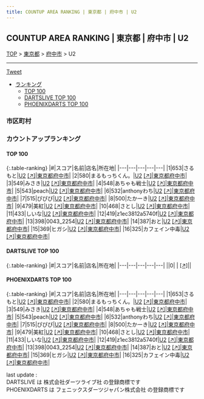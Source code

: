 ```yaml
---
title: COUNTUP AREA RANKING | 東京都 | 府中市 | U2
---
```

## COUNTUP AREA RANKING | 東京都 | 府中市 | U2

[TOP](/darts/rank/) > [東京都](/darts/rank/東京都/) > [府中市](/darts/rank/東京都/府中市/) > U2

___

<a href="https://twitter.com/share?ref_src=twsrc%5Etfw" data-text="COUNTUP AREA RANKING | 東京都府中市U2" class="twitter-share-button" data-hashtags="DARTSLIVE,PHOENIXDARTS,darts,ダーツ" data-show-count="false">Tweet</a>

* [ランキング](#カウントアップランキング)
    * [TOP 100](#top-100)
    * [DARTSLIVE TOP 100](#dartslive-top-100)
    * [PHOENIXDARTS TOP 100](#phoenixdarts-top-100)

### 市区町村

<ul>

</ul>

### カウントアップランキング

#### TOP 100



{:.table-ranking}
|#|スコア|名前|店名|所在地|
|---|---|---|---|---|
|1|653|<span class="rank-name-pd">さるもと</span>|<a href="/darts/rank/shops/91542.html">U2</a> <a href="https://vs.phoenixdarts.com/jp/shop/shopDetailInfo/s_91542?s_seq=91542">[↗]</a>|<a href="/darts/rank/東京都/府中市">東京都府中市</a>|
|2|580|<span class="rank-name-pd">まるもっちくん。</span>|<a href="/darts/rank/shops/91542.html">U2</a> <a href="https://vs.phoenixdarts.com/jp/shop/shopDetailInfo/s_91542?s_seq=91542">[↗]</a>|<a href="/darts/rank/東京都/府中市">東京都府中市</a>|
|3|549|<span class="rank-name-pd">みさき</span>|<a href="/darts/rank/shops/91542.html">U2</a> <a href="https://vs.phoenixdarts.com/jp/shop/shopDetailInfo/s_91542?s_seq=91542">[↗]</a>|<a href="/darts/rank/東京都/府中市">東京都府中市</a>|
|4|548|<span class="rank-name-pd">あちゃも戦士</span>|<a href="/darts/rank/shops/91542.html">U2</a> <a href="https://vs.phoenixdarts.com/jp/shop/shopDetailInfo/s_91542?s_seq=91542">[↗]</a>|<a href="/darts/rank/東京都/府中市">東京都府中市</a>|
|5|543|<span class="rank-name-pd">peach</span>|<a href="/darts/rank/shops/91542.html">U2</a> <a href="https://vs.phoenixdarts.com/jp/shop/shopDetailInfo/s_91542?s_seq=91542">[↗]</a>|<a href="/darts/rank/東京都/府中市">東京都府中市</a>|
|6|532|<span class="rank-name-pd">anthonyわち</span>|<a href="/darts/rank/shops/91542.html">U2</a> <a href="https://vs.phoenixdarts.com/jp/shop/shopDetailInfo/s_91542?s_seq=91542">[↗]</a>|<a href="/darts/rank/東京都/府中市">東京都府中市</a>|
|7|515|<span class="rank-name-pd">ぴぴぴ</span>|<a href="/darts/rank/shops/91542.html">U2</a> <a href="https://vs.phoenixdarts.com/jp/shop/shopDetailInfo/s_91542?s_seq=91542">[↗]</a>|<a href="/darts/rank/東京都/府中市">東京都府中市</a>|
|8|500|<span class="rank-name-pd">たかーき</span>|<a href="/darts/rank/shops/91542.html">U2</a> <a href="https://vs.phoenixdarts.com/jp/shop/shopDetailInfo/s_91542?s_seq=91542">[↗]</a>|<a href="/darts/rank/東京都/府中市">東京都府中市</a>|
|9|479|<span class="rank-name-pd">美紅</span>|<a href="/darts/rank/shops/91542.html">U2</a> <a href="https://vs.phoenixdarts.com/jp/shop/shopDetailInfo/s_91542?s_seq=91542">[↗]</a>|<a href="/darts/rank/東京都/府中市">東京都府中市</a>|
|10|468|<span class="rank-name-pd">さとし</span>|<a href="/darts/rank/shops/91542.html">U2</a> <a href="https://vs.phoenixdarts.com/jp/shop/shopDetailInfo/s_91542?s_seq=91542">[↗]</a>|<a href="/darts/rank/東京都/府中市">東京都府中市</a>|
|11|433|<span class="rank-name-pd">しいな</span>|<a href="/darts/rank/shops/91542.html">U2</a> <a href="https://vs.phoenixdarts.com/jp/shop/shopDetailInfo/s_91542?s_seq=91542">[↗]</a>|<a href="/darts/rank/東京都/府中市">東京都府中市</a>|
|12|419|<span class="rank-name-pd">z1ec3812a5740f</span>|<a href="/darts/rank/shops/91542.html">U2</a> <a href="https://vs.phoenixdarts.com/jp/shop/shopDetailInfo/s_91542?s_seq=91542">[↗]</a>|<a href="/darts/rank/東京都/府中市">東京都府中市</a>|
|13|398|<span class="rank-name-pd">0043_2254</span>|<a href="/darts/rank/shops/91542.html">U2</a> <a href="https://vs.phoenixdarts.com/jp/shop/shopDetailInfo/s_91542?s_seq=91542">[↗]</a>|<a href="/darts/rank/東京都/府中市">東京都府中市</a>|
|14|387|<span class="rank-name-pd">おと</span>|<a href="/darts/rank/shops/91542.html">U2</a> <a href="https://vs.phoenixdarts.com/jp/shop/shopDetailInfo/s_91542?s_seq=91542">[↗]</a>|<a href="/darts/rank/東京都/府中市">東京都府中市</a>|
|15|369|<span class="rank-name-pd">ヒガシ</span>|<a href="/darts/rank/shops/91542.html">U2</a> <a href="https://vs.phoenixdarts.com/jp/shop/shopDetailInfo/s_91542?s_seq=91542">[↗]</a>|<a href="/darts/rank/東京都/府中市">東京都府中市</a>|
|16|325|<span class="rank-name-pd">カフェイン中毒</span>|<a href="/darts/rank/shops/91542.html">U2</a> <a href="https://vs.phoenixdarts.com/jp/shop/shopDetailInfo/s_91542?s_seq=91542">[↗]</a>|<a href="/darts/rank/東京都/府中市">東京都府中市</a>|


#### DARTSLIVE TOP 100



{:.table-ranking}
|#|スコア|名前|店名|所在地|
|---|---|---|---|---|
||0|<span class="rank-name-dl"> </span>|<a href="/darts/rank/shops/.html"></a> <a href="">[↗]</a>|<a href="/darts/rank//"></a>|


#### PHOENIXDARTS TOP 100



{:.table-ranking}
|#|スコア|名前|店名|所在地|
|---|---|---|---|---|
|1|653|<span class="rank-name-pd">さるもと</span>|<a href="/darts/rank/shops/91542.html">U2</a> <a href="https://vs.phoenixdarts.com/jp/shop/shopDetailInfo/s_91542?s_seq=91542">[↗]</a>|<a href="/darts/rank/東京都/府中市">東京都府中市</a>|
|2|580|<span class="rank-name-pd">まるもっちくん。</span>|<a href="/darts/rank/shops/91542.html">U2</a> <a href="https://vs.phoenixdarts.com/jp/shop/shopDetailInfo/s_91542?s_seq=91542">[↗]</a>|<a href="/darts/rank/東京都/府中市">東京都府中市</a>|
|3|549|<span class="rank-name-pd">みさき</span>|<a href="/darts/rank/shops/91542.html">U2</a> <a href="https://vs.phoenixdarts.com/jp/shop/shopDetailInfo/s_91542?s_seq=91542">[↗]</a>|<a href="/darts/rank/東京都/府中市">東京都府中市</a>|
|4|548|<span class="rank-name-pd">あちゃも戦士</span>|<a href="/darts/rank/shops/91542.html">U2</a> <a href="https://vs.phoenixdarts.com/jp/shop/shopDetailInfo/s_91542?s_seq=91542">[↗]</a>|<a href="/darts/rank/東京都/府中市">東京都府中市</a>|
|5|543|<span class="rank-name-pd">peach</span>|<a href="/darts/rank/shops/91542.html">U2</a> <a href="https://vs.phoenixdarts.com/jp/shop/shopDetailInfo/s_91542?s_seq=91542">[↗]</a>|<a href="/darts/rank/東京都/府中市">東京都府中市</a>|
|6|532|<span class="rank-name-pd">anthonyわち</span>|<a href="/darts/rank/shops/91542.html">U2</a> <a href="https://vs.phoenixdarts.com/jp/shop/shopDetailInfo/s_91542?s_seq=91542">[↗]</a>|<a href="/darts/rank/東京都/府中市">東京都府中市</a>|
|7|515|<span class="rank-name-pd">ぴぴぴ</span>|<a href="/darts/rank/shops/91542.html">U2</a> <a href="https://vs.phoenixdarts.com/jp/shop/shopDetailInfo/s_91542?s_seq=91542">[↗]</a>|<a href="/darts/rank/東京都/府中市">東京都府中市</a>|
|8|500|<span class="rank-name-pd">たかーき</span>|<a href="/darts/rank/shops/91542.html">U2</a> <a href="https://vs.phoenixdarts.com/jp/shop/shopDetailInfo/s_91542?s_seq=91542">[↗]</a>|<a href="/darts/rank/東京都/府中市">東京都府中市</a>|
|9|479|<span class="rank-name-pd">美紅</span>|<a href="/darts/rank/shops/91542.html">U2</a> <a href="https://vs.phoenixdarts.com/jp/shop/shopDetailInfo/s_91542?s_seq=91542">[↗]</a>|<a href="/darts/rank/東京都/府中市">東京都府中市</a>|
|10|468|<span class="rank-name-pd">さとし</span>|<a href="/darts/rank/shops/91542.html">U2</a> <a href="https://vs.phoenixdarts.com/jp/shop/shopDetailInfo/s_91542?s_seq=91542">[↗]</a>|<a href="/darts/rank/東京都/府中市">東京都府中市</a>|
|11|433|<span class="rank-name-pd">しいな</span>|<a href="/darts/rank/shops/91542.html">U2</a> <a href="https://vs.phoenixdarts.com/jp/shop/shopDetailInfo/s_91542?s_seq=91542">[↗]</a>|<a href="/darts/rank/東京都/府中市">東京都府中市</a>|
|12|419|<span class="rank-name-pd">z1ec3812a5740f</span>|<a href="/darts/rank/shops/91542.html">U2</a> <a href="https://vs.phoenixdarts.com/jp/shop/shopDetailInfo/s_91542?s_seq=91542">[↗]</a>|<a href="/darts/rank/東京都/府中市">東京都府中市</a>|
|13|398|<span class="rank-name-pd">0043_2254</span>|<a href="/darts/rank/shops/91542.html">U2</a> <a href="https://vs.phoenixdarts.com/jp/shop/shopDetailInfo/s_91542?s_seq=91542">[↗]</a>|<a href="/darts/rank/東京都/府中市">東京都府中市</a>|
|14|387|<span class="rank-name-pd">おと</span>|<a href="/darts/rank/shops/91542.html">U2</a> <a href="https://vs.phoenixdarts.com/jp/shop/shopDetailInfo/s_91542?s_seq=91542">[↗]</a>|<a href="/darts/rank/東京都/府中市">東京都府中市</a>|
|15|369|<span class="rank-name-pd">ヒガシ</span>|<a href="/darts/rank/shops/91542.html">U2</a> <a href="https://vs.phoenixdarts.com/jp/shop/shopDetailInfo/s_91542?s_seq=91542">[↗]</a>|<a href="/darts/rank/東京都/府中市">東京都府中市</a>|
|16|325|<span class="rank-name-pd">カフェイン中毒</span>|<a href="/darts/rank/shops/91542.html">U2</a> <a href="https://vs.phoenixdarts.com/jp/shop/shopDetailInfo/s_91542?s_seq=91542">[↗]</a>|<a href="/darts/rank/東京都/府中市">東京都府中市</a>|


<div class="footer border-top border-gray-light mt-5 pt-3 text-right text-gray">
    last update : <span style="font-weight: italic" id="foot_last_modified"></span><br />
    DARTSLIVE は 株式会社ダーツライブ社 の登録商標です<br />
    PHOENIXDARTS は フェニックスダーツジャパン株式会社 の登録商標です<br />
</div>

<script src="https://cdnjs.cloudflare.com/ajax/libs/jquery.tablesorter/2.31.3/js/jquery.tablesorter.min.js" integrity="sha512-qzgd5cYSZcosqpzpn7zF2ZId8f/8CHmFKZ8j7mU4OUXTNRd5g+ZHBPsgKEwoqxCtdQvExE5LprwwPAgoicguNg==" crossorigin="anonymous" referrerpolicy="no-referrer"></script>
<link rel="stylesheet" href="https://cdnjs.cloudflare.com/ajax/libs/jquery.tablesorter/2.31.3/css/theme.default.min.css" integrity="sha512-wghhOJkjQX0Lh3NSWvNKeZ0ZpNn+SPVXX1Qyc9OCaogADktxrBiBdKGDoqVUOyhStvMBmJQ8ZdMHiR3wuEq8+w==" crossorigin="anonymous" referrerpolicy="no-referrer" />
<script>
$(function() {
    $(".table-ranking").tablesorter({sortList:[[0, 0]]});
    $("#foot_last_modified").text(formatDate(new Date(document.lastModified), 'yyyy-MM-dd HH:mm:ss'));
});
</script>

<script async src="https://platform.twitter.com/widgets.js" charset="utf-8"></script>